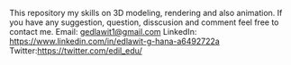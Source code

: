 This repository my skills on 3D modeling, rendering and also animation. If you have any suggestion, question, disscusion and comment feel free to contact me.
Email: gedlawit1@gmail.com
LinkedIn: https://www.linkedin.com/in/edlawit-g-hana-a6492722a
Twitter:https://twitter.com/edil_edu/
